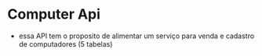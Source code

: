 # Computer Api

* essa API tem o proposito de alimentar um serviço para venda e cadastro de computadores (5 tabelas)
